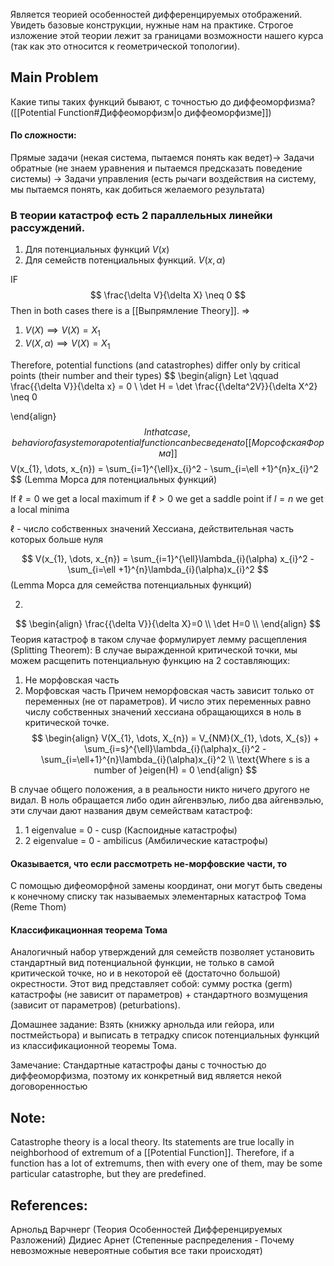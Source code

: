 Является теорией особенностей дифференцируемых отображений. Увидеть базовые конструкции, нужные нам на практике. Строгое изложение этой теории лежит за границами возможности нашего курса (так как это относится к геометрической топологии). 

## Main Problem
Какие типы таких функций бывают, с точностью до диффеоморфизма? ([[Potential Function#Диффеоморфизм|о диффеоморфизме]])

#### По сложности: 
Прямые задачи (некая система, пытаемся понять как ведет)→
Задачи обратные (не знаем уравнения и пытаемся предсказать поведение системы) →
Задачи управления (есть рычаги воздействия на систему, мы пытаемся понять, как добиться желаемого результата)

### В теории катастроф есть 2 параллельных линейки рассуждений.
1) Для потенциальных функций $V(x)$
2) Для семейств потенциальных функций. $V(x, \alpha)$

IF
$$
\frac{\delta V}{\delta X} \neq 0
$$
Then in both cases there is a [[Выпрямление Theory]]. =>
1) $V(X) \implies V(X) = X_{1}$
2) $V(X, \alpha) \implies V(X)=X_{1}$

Therefore, potential functions (and catastrophes) differ only by critical points (their number and their types)
$$
\begin{align}
Let \qquad \frac{{\delta V}}{\delta x} = 0 \\
\det H = \det \frac{{\delta^2V}}{\delta X^2} \neq 0

\end{align}
$$
In that case, behavior of a system or a potential function can be сведена to [[Морсофская Форма]]
$$
V(x_{1}, \dots, x_{n}) = \sum_{i=1}^{\ell}x_{i}^2 - \sum_{i=\ell +1}^{n}x_{i}^2
$$
(Lemma Морса для потенциальных функций)

If $\ell = 0$ we get a local maximum
if $\ell > 0$ we get a saddle point
if $l = n$ we get a local minima

$\ell$ - число собственных значений Хессиана, действительная часть которых больше нуля


$$
V(x_{1}, \dots, x_{n}) = \sum_{i=1}^{\ell}\lambda_{i}(\alpha) x_{i}^2 - \sum_{i=\ell +1}^{n}\lambda_{i}(\alpha)x_{i}^2
$$
(Lemma Морса для семейства потенциальных функций)

2.
$$
\begin{align}
\frac{{\delta V}}{\delta X}=0 \\
\det H=0 \\
\end{align}
$$
Теория катастроф в таком случае формулирует лемму расщепления (Splitting Theorem):
В случае выражденной критической точки, мы можем расщепить потенциальную функцию на 2 составляющих: 
1) Не морфовская часть
2) Морфовская часть
Причем неморфовская часть зависит только от переменных (не от параметров). И число этих переменных равно числу собственных значений хессиана обращающихся в ноль в критической точке.
$$
\begin{align}
V(X_{1}, \dots, X_{n}) = V_{NM}(X_{1}, \dots, X_{s}) + \sum_{i=s}^{\ell}\lambda_{i}(\alpha)x_{i}^2 - \sum_{i=\ell+1}^{n}\lambda_{i}(\alpha)x_{i}^2 \\
\text{Where s is a number of }eigen(H)  = 0
\end{align}
$$

В случае общего положения, а в реальности никто ничего другого не видал. В ноль обращается либо один айгенвэлью, либо два айгенвэлью, эти случаи дают названия двум семействам катастроф: 
1) 1 eigenvalue = 0 - cusp (Каспоидные катастрофы)
2) 2 eigenvalue = 0 - ambilicus (Амбилические катастрофы)

#### Оказывается, что если рассмотреть не-морфовские части, то 
C помощью дифеоморфной замены координат, они могут быть сведены к конечному списку так называемых элементарных катастроф Тома (Reme Thom)


#### Классификационная теорема Тома
Аналогичный набор утверждений для семейств позволяет установить стандартный вид потенциальной функции, не только в самой критической точке, но и в некоторой её (достаточно большой) окрестности. Этот вид представляет собой: 
сумму ростка (germ) катастрофы (не зависит от параметров) + стандартного возмущения (зависит от параметров) (peturbations).

Домашнее задание: 
Взять (книжку арнольда или гейора, или постмейстьора) и выписать в тетрадку список потенциальных функций из классификационной теоремы Тома.

Замечание: 
Стандартные катастрофы даны с точностью до диффеоморфизма, поэтому их конкретный вид является некой договоренностью

## Note:
Catastrophe theory is a local theory. Its statements are true locally in neighborhood of extremum of a  [[Potential Function]]. Therefore, if a function has a lot of extremums, then with every one of them, may be some particular catastrophe, but they are predefined.
## References:
Арнольд Варчнерг (Теория Особенностей Дифференцируемых Разложений)
Дидиес Арнет (Степенные распределения - Почему невозможные невероятные события все таки происходят)